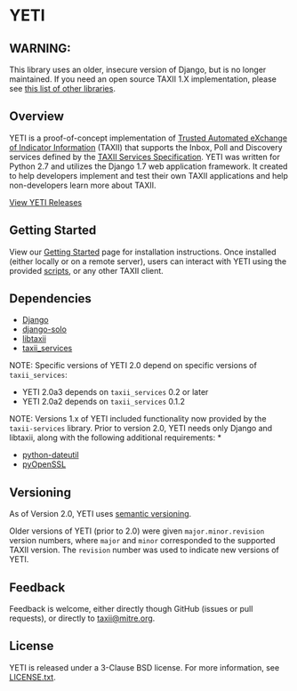 # YETI

## WARNING:

This library uses an older, insecure version of Django, but is no longer maintained. If you need an open source TAXII 1.X implementation, please see [this list of other libraries](https://wiki.oasis-open.org/cti/Open%20Source%20Projects>).

## Overview

YETI is a proof-of-concept implementation of [Trusted Automated eXchange of Indicator Information](http://taxiiproject.github.io/) (TAXII) that supports the Inbox,
Poll and Discovery services defined by the [TAXII Services Specification](http://taxiiproject.github.io/releases/1.1/TAXII_Services_Specification.pdf).
YETI was written for Python 2.7 and utilizes the Django 1.7 web application
framework. It created to help developers implement and test their own TAXII
applications and help non-developers learn more about TAXII.

[View YETI Releases](https://github.com/TAXIIProject/yeti/releases)

## Getting Started

View our [Getting Started](http://yeti.readthedocs.org/en/latest/getting_started.html)
page for installation instructions. Once installed (either locally or on a
remote server), users can interact with YETI using the provided
[scripts](scripts/), or any other TAXII client.

## Dependencies

* [Django](https://www.djangoproject.com/)
* [django-solo](https://pypi.python.org/pypi/django-solo)
* [libtaxii](https://pypi.python.org/pypi/libtaxii/)
* [taxii_services](https://pypi.python.org/pypi/taxii-services)

NOTE: Specific versions of YETI 2.0 depend on specific versions of
`taxii_services`:

* YETI 2.0a3 depends on `taxii_services` 0.2 or later
* YETI 2.0a2 depends on `taxii_services` 0.1.2

NOTE: Versions 1.x of YETI included functionality now provided by the
`taxii-services` library. Prior to version 2.0,  YETI needs only Django and
libtaxii, along with the following additional requirements:
*
* [python-dateutil](https://pypi.python.org/pypi/python-dateutil)
* [pyOpenSSL](https://pypi.python.org/pypi/pyOpenSSL)

## Versioning

As of Version 2.0, YETI uses [semantic versioning](http://semver.org).

Older versions of YETI (prior to 2.0) were given `major.minor.revision` version
numbers, where `major` and `minor` corresponded to the supported TAXII version.
The `revision` number was used to indicate new versions of YETI.

## Feedback

Feedback is welcome, either directly though GitHub (issues or pull requests),
or directly to taxii@mitre.org.

## License

YETI is released under a 3-Clause BSD license. For more information, see
[LICENSE.txt](LICENSE.txt).
